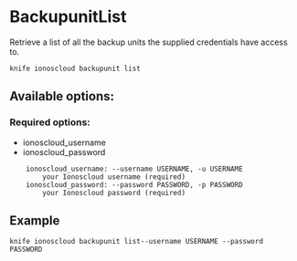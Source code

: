 # BackupunitList

Retrieve a list of all the backup units the supplied credentials have access to.

```text
knife ionoscloud backupunit list
```

## Available options:

### Required options:

* ionoscloud_username
* ionoscloud_password

```text
    ionoscloud_username: --username USERNAME, -u USERNAME
        your Ionoscloud username (required)
    ionoscloud_password: --password PASSWORD, -p PASSWORD
        your Ionoscloud password (required)
```

## Example

```text
knife ionoscloud backupunit list--username USERNAME --password PASSWORD
```
